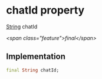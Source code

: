 


# chatId property







[String](https:api.flutter.dev/flutter/dart-core/String-class.html) chatId
  
_\<span class="feature"\>final\</span\>_






## Implementation

```dart
final String chatId;
```







